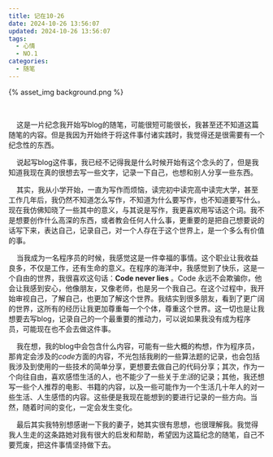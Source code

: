 ```yaml
---
title: 记在10-26
date: 2024-10-26 13:56:07
updated: 2024-10-26 13:56:07
tags:
  - 心情
  - NO.1
categories:
  - 随笔
---
```


{% asset_img background.png %}

    

    这是一片纪念我开始写blog的随笔，可能很短可能很长，我甚至还不知道这篇随笔的内容。但是我因为开始终于将这件事付诸实践时，我觉得还是很需要有一个纪念性的东西。



    说起写blog这件事，我已经不记得我是什么时候开始有这个念头的了，但是我知道我现在真的很想去写一些文字，记录一下自己，也想和别人分享一些东西。



    其实，我从小学开始，一直为写作而烦恼，读完初中读完高中读完大学，甚至工作几年后，我仍然不知道怎么写作，不知道为什么要写作，也不知道要写什么。现在我仿佛知晓了一些其中的意义，与其说是写作，我更喜欢用写话这个词。我不是想要创作什么高深的东西，或者教会任何人什么事，更重要的是把自己想要说的话写下来，表达自己，记录自己，对一个人存在于这个世界上，是一个多么有价值的事。



    当我成为一名程序员的时候，我感觉这是一件幸福的事情。这个职业让我收益良多，不仅是工作，还有生命的意义。在程序的海洋中，我感觉到了快乐，这是一个自由的世界，我很喜欢这句话：**Code never lies**  。Code 永远不会欺骗你，他会让我感到安心，他像朋友，又像老师，也是另一个我自己。在这个过程中，我开始审视自己，了解自己，也更加了解这个世界。我结实到很多朋友，看到了更广阔的世界，这所有的经历让我更加尊重每一个个体，尊重这个世界。这一切也是让我想要去写blog，记录自己的一个最重要的推动力，可以说如果我没有成为程序员，可能现在也不会去做这件事。



    我在想，我的blog中会包含什么内容，可能有一些大概的构想，作为程序员，那肯定会涉及的*code*方面的内容，不光包括我刷的一些算法题的记录，也会包括我涉及到使用的一些技术的简单分享，更想要去做自己的代码分享；其次，作为一个向往自由，喜欢感悟生活的人，也不能少了一些关于*生活*的记录；其他，我还想写一些个人推荐的电影、书籍的内容，以及一些可能作为一个生活几十年人的对一些生活、人生感悟的内容。这些便是我现在能想到的要进行记录的一些方向。当然，随着时间的变化，一定会发生变化。



    最后其实我特别想感谢一下我的妻子，她其实很有思想，也很理解我。我觉得我人生走的这条路她对我有很大的启发和帮助，希望因为这篇纪念的随笔，自己不要荒废，把这件事情坚持做下去。
